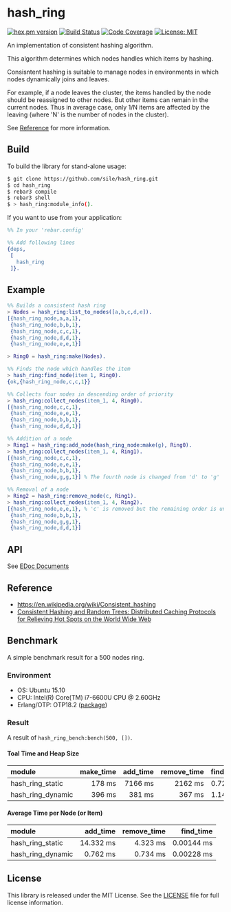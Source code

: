hash_ring
=========

[![hex.pm version](https://img.shields.io/hexpm/v/hash_ring.svg)](https://hex.pm/packages/hash_ring)
[![Build Status](https://travis-ci.org/sile/hash_ring.svg?branch=master)](https://travis-ci.org/sile/hash_ring)
[![Code Coverage](https://codecov.io/gh/sile/hash_ring/branch/master/graph/badge.svg)](https://codecov.io/gh/sile/hash_ring/branch/master)
[![License: MIT](https://img.shields.io/badge/license-MIT-blue.svg)](LICENSE)

An implementation of consistent hashing algorithm.

This algorithm determines which nodes handles which items by hashing.

Consisntent hashing is suitable to manage nodes in environments in which nodes dynamically joins and leaves.

For example, if a node leaves  the cluster, the items handled by the node should be reassigned to other nodes.
But other items can remain in the current nodes.
Thus in average case, only 1/N items are affected by the leaving (where 'N' is the number of nodes in the cluster).

See [Reference](#reference) for more information.

Build
-----

To build the library for stand-alone usage:
```sh
$ git clone https://github.com/sile/hash_ring.git
$ cd hash_ring
$ rebar3 compile
$ rebar3 shell
$ > hash_ring:module_info().
```

If you want to use from your application:
```erlang
%% In your 'rebar.config'

%% Add following lines
{deps,
 [
   hash_ring
 ]}.
```

Example
-------

```erlang
%% Builds a consistent hash ring
> Nodes = hash_ring:list_to_nodes([a,b,c,d,e]).
[{hash_ring_node,a,a,1},
 {hash_ring_node,b,b,1},
 {hash_ring_node,c,c,1},
 {hash_ring_node,d,d,1},
 {hash_ring_node,e,e,1}]

> Ring0 = hash_ring:make(Nodes).

%% Finds the node which handles the item
> hash_ring:find_node(item_1, Ring0).
{ok,{hash_ring_node,c,c,1}}

%% Collects four nodes in descending order of priority
> hash_ring:collect_nodes(item_1, 4, Ring0).
[{hash_ring_node,c,c,1},
 {hash_ring_node,e,e,1},
 {hash_ring_node,b,b,1},
 {hash_ring_node,d,d,1}]

%% Addition of a node
> Ring1 = hash_ring:add_node(hash_ring_node:make(g), Ring0).
> hash_ring:collect_nodes(item_1, 4, Ring1).
[{hash_ring_node,c,c,1},
 {hash_ring_node,e,e,1},
 {hash_ring_node,b,b,1},
 {hash_ring_node,g,g,1}] % The fourth node is changed from 'd' to 'g'

%% Removal of a node
> Ring2 = hash_ring:remove_node(c, Ring1).
> hash_ring:collect_nodes(item_1, 4, Ring2).
[{hash_ring_node,e,e,1}, % 'c' is removed but the remaining order is unchanged
 {hash_ring_node,b,b,1},
 {hash_ring_node,g,g,1},
 {hash_ring_node,d,d,1}]
```

API
---

See [EDoc Documents](https://hexdocs.pm/hash_ring/)

Reference
---------

- https://en.wikipedia.org/wiki/Consistent_hashing
- [Consistent Hashing and Random Trees: Distributed Caching Protocols for Relieving Hot Spots on the World Wide Web](https://www.akamai.com/us/en/multimedia/documents/technical-publication/consistent-hashing-and-random-trees-distributed-caching-protocols-for-relieving-hot-spots-on-the-world-wide-web-technical-publication.pdf)

Benchmark
---------

A simple benchmark result for a 500 nodes ring.

### Environment

- OS: Ubuntu 15.10
- CPU: Intel(R) Core(TM) i7-6600U CPU @ 2.60GHz
- Erlang/OTP: OTP18.2 ([package](https://packages.erlang-solutions.com/erlang/esl-erlang/FLAVOUR_1_general/esl-erlang_18.2-1~ubuntu~wily_amd64.deb))

### Result

A result of `hash_ring_bench:bench(500, [])`.

#### Toal Time and Heap Size

| module            | make_time | add_time | remove_time | find_time | heap_size |
|:------------------|----------:|---------:|------------:|----------:|----------:|
| hash_ring_static  |    178 ms |  7166 ms |     2162 ms |  0.722 ms |   1406 KB |
| hash_ring_dynamic |    396 ms |   381 ms |      367 ms |  1.141 ms |   6191 KB |

#### Average Time per Node (or Item)

| module            | add_time  | remove_time | find_time  |
|:------------------|----------:|------------:|-----------:|
| hash_ring_static  | 14.332 ms |    4.323 ms | 0.00144 ms |
| hash_ring_dynamic |  0.762 ms |    0.734 ms | 0.00228 ms |

License
-------

This library is released under the MIT License.
See the [LICENSE](LICENSE) file for full license information.
